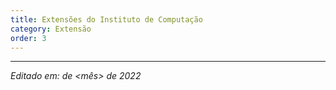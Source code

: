 ```yaml
---
title: Extensões do Instituto de Computação
category: Extensão
order: 3
---
```


<TEXTO>

---

*Editado em: <dia> de <mês> de 2022*
